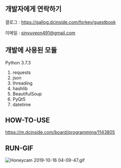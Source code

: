 개발자에게 연락하기
-------------

갤로그 : https://gallog.dcinside.com/forkey/guestbook

이메일 : sinyuyeon491@gmail.com


개발에 사용된 모듈 
--------------

Python 3.7.3

1. requests
2. json
3. threading
4. hashlib
5. BeautifulSoup
6. PyQt5
7. datetime

HOW-TO-USE 
-------------

https://m.dcinside.com/board/programming/1143805

RUN-GIF 
-------------

<img src="https://i.imgur.com/jPhrttj.gif" title="Honeycam 2019-10-16 04-09-47.gif"/>
